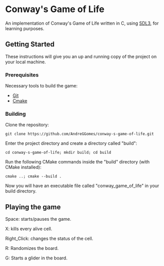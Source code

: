 # Conway's Game of Life

An implementation of Conway's Game of Life written in C, using [SDL3](https://github.com/libsdl-org/SDL), for learning purposes.

## Getting Started

These instructions will give you an up and running copy of the project on
your local machine.

### Prerequisites

Necessary tools to build the game:
- [Git](https://git-scm.com/downloads)
- [Cmake](https://cmake.org/download/)

### Building

Clone the repository:

    git clone https://github.com/AndreGGomes/conway-s-game-of-life.git

Enter the project directory and create a directory called "build":

    cd conway-s-game-of-life; mkdir build; cd build

Run the following CMake commands inside the "build" directory (with CMake installed):

    cmake ..; cmake --build .
    

Now you will have an executable file called "conway_game_of_life" in your build directory.

## Playing the game

Space: starts/pauses the game.

X: kills every alive cell.

Right_Click: changes the status of the cell.

R: Randomizes the board.

G: Starts a glider in the board.

